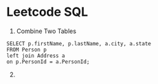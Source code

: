 # Leetcode SQL

1. Combine Two Tables
```
SELECT p.firstName, p.lastName, a.city, a.state
FROM Person p
left join Address a
on p.PersonId = a.PersonId;
```
2. 
